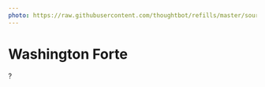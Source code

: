 ```yaml
---
photo: https://raw.githubusercontent.com/thoughtbot/refills/master/source/images/placeholder_logo_1_dark.png
---
```


# Washington Forte

?
